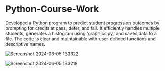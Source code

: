 # Python-Course-Work
Developed a Python program to predict student progression outcomes by prompting for credits at pass, defer, and fail. It efficiently handles multiple students, generates a histogram using 'graphics.py,' and saves data to a file. The code is clear and maintainable with user-defined functions and descriptive names.

![Screenshot 2024-06-05 133322](https://github.com/user-attachments/assets/acd09a74-a006-427d-afa4-4062009aac47)

![Screenshot 2024-06-05 133218](https://github.com/user-attachments/assets/03114cb1-03ec-4eb3-a8b9-754e389fa2ed)
